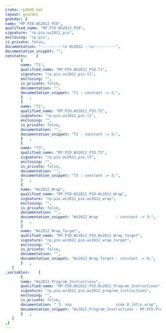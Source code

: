 ```yaml
---
crate: rp2040_hal
layout: gnatdoc
gnatdoc: {
name: "RP.PIO.WS2812_PIO",
qualified_name: "RP.PIO.WS2812_PIO",
signature: "rp.pio.ws2812_pio",
enclosing: "rp.pio",
is_private: false,
documentation: "----------\n Ws2812 --\n----------",
documentation_snippet: "",
constants:    [
       {
       name: "T1",
       qualified_name: "RP.PIO.WS2812_PIO.T1",
       signature: "rp.pio.ws2812_pio.t1",
       enclosing: "",
       is_private: false,
       documentation: "",
       documentation_snippet: "T1 : constant := 2;",
       }   ,
       {
       name: "T2",
       qualified_name: "RP.PIO.WS2812_PIO.T2",
       signature: "rp.pio.ws2812_pio.t2",
       enclosing: "",
       is_private: false,
       documentation: "",
       documentation_snippet: "T2 : constant := 5;",
       }   ,
       {
       name: "T3",
       qualified_name: "RP.PIO.WS2812_PIO.T3",
       signature: "rp.pio.ws2812_pio.t3",
       enclosing: "",
       is_private: false,
       documentation: "",
       documentation_snippet: "T3 : constant := 3;",
       }   ,
       {
       name: "Ws2812_Wrap",
       qualified_name: "RP.PIO.WS2812_PIO.Ws2812_Wrap",
       signature: "rp.pio.ws2812_pio.ws2812_wrap",
       enclosing: "",
       is_private: false,
       documentation: "",
       documentation_snippet: "Ws2812_Wrap        : constant := 3;",
       }   ,
       {
       name: "Ws2812_Wrap_Target",
       qualified_name: "RP.PIO.WS2812_PIO.Ws2812_Wrap_Target",
       signature: "rp.pio.ws2812_pio.ws2812_wrap_target",
       enclosing: "",
       is_private: false,
       documentation: "",
       documentation_snippet: "Ws2812_Wrap_Target : constant := 0;",
       }   ,
   ]
,variables:    [
       {
       name: "Ws2812_Program_Instructions",
       qualified_name: "RP.PIO.WS2812_PIO.Ws2812_Program_Instructions",
       signature: "rp.pio.ws2812_pio.ws2812_program_instructions",
       enclosing: "",
       is_private: false,
       documentation: " 3: nop                    side 0 [4]\n.wrap",
       documentation_snippet: "Ws2812_Program_Instructions : RP.PIO.Program := (\n      16#6221#,\n      16#1123#,\n      16#1400#,\n      16#a442#);",
       }   ,
   ]
,}
---
```

